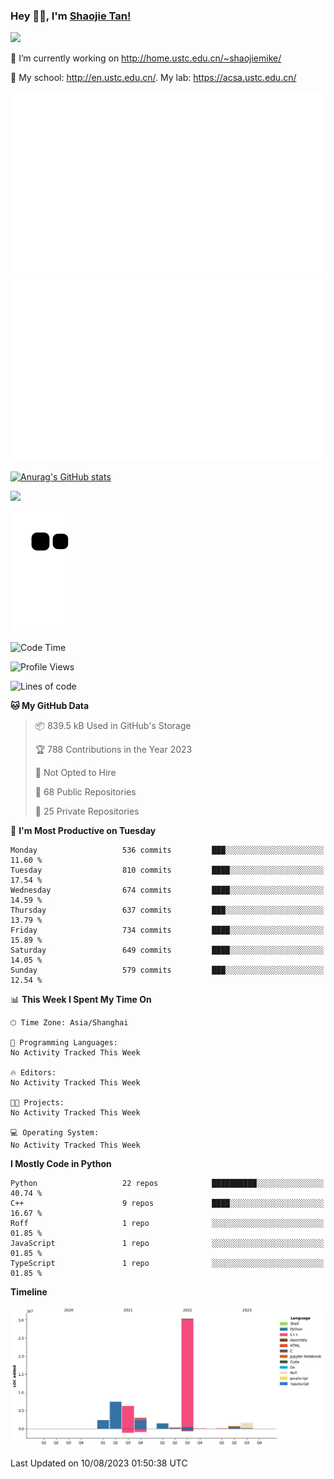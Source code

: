 

<!--
**Kirrito-k423/Kirrito-k423** is a ✨ _special_ ✨ repository because its `README.md` (this file) appears on your GitHub profile.

Here are some ideas to get you started:

- 🔭 I’m currently working on ...
- 🌱 I’m currently learning ...
- 👯 I’m looking to collaborate on ...
- 🤔 I’m looking for help with ...
- 💬 Ask me about ...
- 📫 How to reach me: ...
- 😄 Pronouns: ...
- ⚡ Fun fact: ...
-->
### Hey 👋🏽, I'm [Shaojie Tan!](http://home.ustc.edu.cn/~shaojiemike/about)

![](https://visitor-badge.glitch.me/badge?page_id=Kirrito-k423.Kirrito-k423)

🔭 I’m currently working on http://home.ustc.edu.cn/~shaojiemike/

👯 My school: http://en.ustc.edu.cn/. My lab: https://acsa.ustc.edu.cn/

![](https://github.com/Kirrito-k423/github-stats/blob/master/generated/overview.svg)
![](https://github.com/Kirrito-k423/github-stats/blob/master/generated/languages.svg)

[![Anurag's GitHub stats](https://github-readme-stats.vercel.app/api?username=Kirrito-k423&theme=flag-india&show_icons=true&hide=stars,prs,issues,contribs)](https://github.com/anuraghazra/github-readme-stats)

![](https://github-profile-summary-cards.vercel.app/api/cards/profile-details?username=Kirrito-k423&theme=vue)

![snake gif](https://github.com/Kirrito-k423/Kirrito-k423/blob/output/github-contribution-grid-snake.svg)

<!--START_SECTION:waka-->
![Code Time](http://img.shields.io/badge/Code%20Time-631%20hrs%2032%20mins-blue)

![Profile Views](http://img.shields.io/badge/Profile%20Views-0-blue)

![Lines of code](https://img.shields.io/badge/From%20Hello%20World%20I%27ve%20Written-53.4%20million%20lines%20of%20code-blue)

**🐱 My GitHub Data** 

> 📦 839.5 kB Used in GitHub's Storage 
 > 
> 🏆 788 Contributions in the Year 2023
 > 
> 🚫 Not Opted to Hire
 > 
> 📜 68 Public Repositories 
 > 
> 🔑 25 Private Repositories 
 > 
📅 **I'm Most Productive on Tuesday** 

```text
Monday                   536 commits         ███░░░░░░░░░░░░░░░░░░░░░░   11.60 % 
Tuesday                  810 commits         ████░░░░░░░░░░░░░░░░░░░░░   17.54 % 
Wednesday                674 commits         ████░░░░░░░░░░░░░░░░░░░░░   14.59 % 
Thursday                 637 commits         ███░░░░░░░░░░░░░░░░░░░░░░   13.79 % 
Friday                   734 commits         ████░░░░░░░░░░░░░░░░░░░░░   15.89 % 
Saturday                 649 commits         ████░░░░░░░░░░░░░░░░░░░░░   14.05 % 
Sunday                   579 commits         ███░░░░░░░░░░░░░░░░░░░░░░   12.54 % 
```


📊 **This Week I Spent My Time On** 

```text
🕑︎ Time Zone: Asia/Shanghai

💬 Programming Languages: 
No Activity Tracked This Week

🔥 Editors: 
No Activity Tracked This Week

🐱‍💻 Projects: 
No Activity Tracked This Week

💻 Operating System: 
No Activity Tracked This Week
```

**I Mostly Code in Python** 

```text
Python                   22 repos            ██████████░░░░░░░░░░░░░░░   40.74 % 
C++                      9 repos             ████░░░░░░░░░░░░░░░░░░░░░   16.67 % 
Roff                     1 repo              ░░░░░░░░░░░░░░░░░░░░░░░░░   01.85 % 
JavaScript               1 repo              ░░░░░░░░░░░░░░░░░░░░░░░░░   01.85 % 
TypeScript               1 repo              ░░░░░░░░░░░░░░░░░░░░░░░░░   01.85 % 
```



**Timeline**

![Lines of Code chart](https://raw.githubusercontent.com/Kirrito-k423/Kirrito-k423/main/assets/bar_graph.png)


 Last Updated on 10/08/2023 01:50:38 UTC
<!--END_SECTION:waka-->

